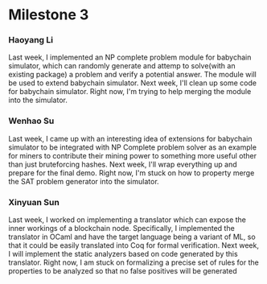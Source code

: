 # Milestone 3

### Haoyang Li
Last week, I implemented an NP complete problem module for babychain simulator, which can randomly generate and attemp to solve(with an existing package) a problem and verify a potential answer. The module will be used to extend babychain simulator. Next week, I'll clean up some code for babychain simulator. Right now, I'm trying to help merging the module into the simulator.


### Wenhao Su
Last week, I came up with an interesting idea of extensions for babychain simulator to be integrated with NP Complete problem solver as an example for miners to contribute their mining power to something more useful other than just bruteforcing hashes. Next week, I'll wrap everything up and prepare for the final demo. Right now, I'm stuck on how to property merge the SAT problem generator into the simulator.

### Xinyuan Sun
Last week, I worked on implementing a translator which can expose the inner workings of a blockchain node. Specifically, I implemented the translator in OCaml and have the target language being a variant of ML, so that it could be easily translated into Coq for formal verification. Next week, I will implement the static analyzers based on code generated by this translator. Right now, I am stuck on formalizing a precise set of rules for the properties to be analyzed so that no false positives will be generated
